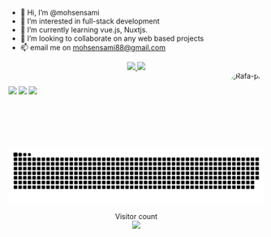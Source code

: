 - 👋 Hi, I’m @mohsensami
- 👀 I’m interested in full-stack development
- 🌱 I’m currently learning vue.js, Nuxtjs.
- 💞️ I’m looking to collaborate on any web based projects
- 📫 email me on mohsensami88@gmail.com

<!---
TefoAM/TefoAM is a ✨ special ✨ repository because its `README.md` (this file) appears on your GitHub profile.
You can click the Preview link to take a look at your changes.
--->

<!-- ![Anurag's GitHub stats](https://github-readme-stats.vercel.app/api/top-langs/?username=mohsensami&layout=compact&langs_count=7&theme=dracula)
![Anurag's GitHub stats](https://github-readme-stats.vercel.app/api?username=mohsensami&show_icons=true&theme=dracula&include_all_commits=true&count_private=true) -->

<div align="center">
  <a href="https://github.com/mohsensami">
  <img height="180em" src="https://github-readme-stats.vercel.app/api?username=mohsensami&show_icons=true&theme=dracula&include_all_commits=true&count_private=true"/>
  <img height="180em" src="https://github-readme-stats.vercel.app/api/top-langs/?username=mohsensami&layout=compact&langs_count=7&theme=dracula"/>
  </a>
</div>


<div align="center">
  <img align="right" alt="Rafa-pic" height="150" style="border-radius:50px;" src="https://user-images.githubusercontent.com/5713670/87202985-820dcb80-c2b6-11ea-9f56-7ec461c497c3.gif">
</div>
  
  ##
 
<div> 
  <a href="https://instagram.com/_mohsensami" target="_blank"><img src="https://img.shields.io/badge/-Instagram-%23E4405F?style=for-the-badge&logo=instagram&logoColor=white" target="_blank"></a>
  <a href = "mailto:mohsensami88@gmail.com"><img src="https://img.shields.io/badge/-Gmail-%23333?style=for-the-badge&logo=gmail&logoColor=white" target="_blank"></a>
  <a href="https://www.linkedin.com/in/mohsensami/" target="_blank"><img src="https://img.shields.io/badge/-LinkedIn-%230077B5?style=for-the-badge&logo=linkedin&logoColor=white" target="_blank"></a> 
 
  ![Snake animation](https://github.com/mohsensami/mohsensami/blob/main/public/img/github-contribution-grid-snake.svg)
 
</div>


<!-- ![visitors](https://visitor-badge.glitch.me/badge?page_id=mohsensami&left_color=green&right_color=red) -->

<p align="center"> 
  Visitor count<br>
  <img src="https://profile-counter.glitch.me/mohsensami/count.svg" />
</p>